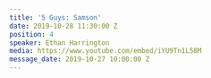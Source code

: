 ```yaml
---
title: '5 Guys: Samson'
date: 2019-10-28 11:30:00 Z
position: 4
speaker: Ethan Harrington
media: https://www.youtube.com/embed/iYU9Tn1L58M
message_date: 2019-10-27 10:00:00 Z
---
```


